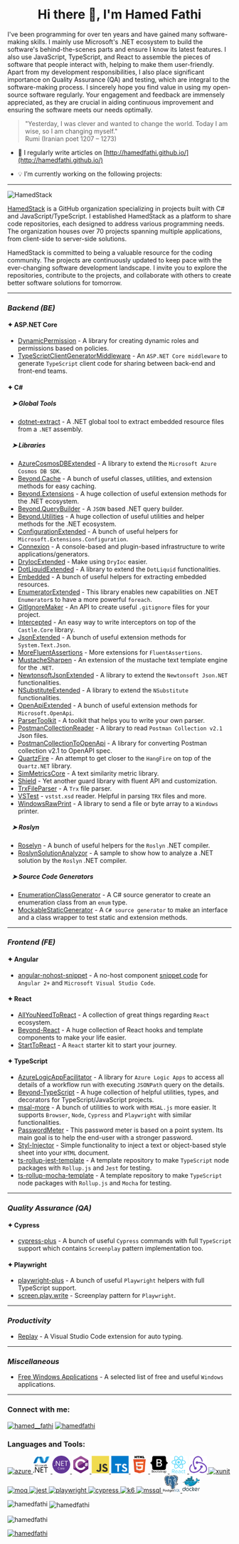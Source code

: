 
<h1 align="center">Hi there 👋, I'm Hamed Fathi</h1>

<p align="left">I've been programming for over ten years and have gained many software-making skills. I mainly use Microsoft's .NET ecosystem to build the software's behind-the-scenes parts and ensure I know its latest features. I also use JavaScript, TypeScript, and React to assemble the pieces of software that people interact with, helping to make them user-friendly. Apart from my development responsibilities, I also place significant importance on Quality Assurance (QA) and testing, which are integral to the software-making process. I sincerely hope you find value in using my open-source software regularly. Your engagement and feedback are immensely appreciated, as they are crucial in aiding continuous improvement and ensuring the software meets our needs optimally.</p>

> "Yesterday, I was clever and wanted to change the world. Today I am wise, so I am changing myself."<br/>Rumi (Iranian poet 1207 – 1273)

* 📝 I regularly write articles on [http://hamedfathi.github.io/](http://hamedfathi.github.io/)

* 💡 I’m currently working on the following projects: 

---

![HamedStack](https://github.com/HamedFathi/hamedfathi/assets/8418700/4ade28f4-6441-4d4e-adea-0a3f640cbef1)

[HamedStack](https://github.com/HamedStack) is a GitHub organization specializing in projects built with C# and JavaScript/TypeScript. I established HamedStack as a platform to share code repositories, each designed to address various programming needs. The organization houses over 70 projects spanning multiple applications, from client-side to server-side solutions.

HamedStack is committed to being a valuable resource for the coding community. The projects are continuously updated to keep pace with the ever-changing software development landscape. I invite you to explore the repositories, contribute to the projects, and collaborate with others to create better software solutions for tomorrow.

---
### _Backend (BE)_

#### ✦ ASP.NET Core

* [DynamicPermission](https://github.com/HamedFathi/DynamicPermission) - A library for creating dynamic roles and permissions based on policies.
* [TypeScriptClientGeneratorMiddleware](https://github.com/HamedFathi/TypeScriptClientGeneratorMiddleware) - An `ASP.NET Core middleware` to generate `TypeScript` client code for sharing between back-end and front-end teams.

#### ✦ C#

##### &nbsp;&nbsp; ➤ Global Tools

* [dotnet-extract](https://github.com/HamedFathi/dotnet-extract) - A .NET global tool to extract embedded resource files from a `.NET` assembly.

##### &nbsp;&nbsp; ➤ Libraries

* [AzureCosmosDBExtended](https://github.com/HamedFathi/AzureCosmosDBExtended) - A library to extend the `Microsoft Azure Cosmos DB SDK`.
* [Beyond.Cache](https://github.com/HamedFathi/Beyond.Cache) - A bunch of useful classes, utilities, and extension methods for easy caching.
* [Beyond.Extensions](https://github.com/HamedFathi/Beyond.Extensions) - A huge collection of useful extension methods for the .NET ecosystem.
* [Beyond.QueryBuilder](https://github.com/HamedFathi/Beyond.QueryBuilder) - A `JSON` based .NET query builder.
* [Beyond.Utilities](https://github.com/HamedFathi/Beyond.Utilities) - A huge collection of useful utilities and helper methods for the .NET ecosystem.
* [ConfigurationExtended](https://github.com/HamedFathi/ConfigurationExtended) - A bunch of useful helpers for `Microsoft.Extensions.Configuration`.
* [Connexion](https://github.com/HamedFathi/Connexion) - A console-based and plugin-based infrastructure to write applications/generators.
* [DryIocExtended](https://github.com/HamedFathi/DryIocExtended) - Make using `DryIoc` easier.
* [DotLiquidExtended](https://github.com/HamedFathi/DotLiquidExtended) - A library to extend the `DotLiquid` functionalities.
* [Embedded](https://github.com/HamedFathi/Embedded) - A bunch of useful helpers for extracting embedded resources.
* [EnumeratorExtended](https://github.com/HamedFathi/EnumeratorExtended) - This library enables new capabilities on .NET `Enumerator`s to have a more powerful `foreach`.
* [GitIgnoreMaker](https://github.com/HamedFathi/GitIgnoreMaker) - An API to create useful `.gitignore` files for your project.
* [Intercepted](https://github.com/HamedFathi/Intercepted) - An easy way to write interceptors on top of the `Castle.Core` library.
* [JsonExtended](https://github.com/HamedFathi/JsonExtended) - A bunch of useful extension methods for `System.Text.Json`.
* [MoreFluentAssertions](https://github.com/HamedFathi/MoreFluentAssertions) - More extensions for `FluentAssertions`.
* [MustacheSharpen](https://github.com/HamedFathi/MustacheSharpen) - An extension of the mustache text template engine for the `.NET`.
* [NewtonsoftJsonExtended](https://github.com/HamedFathi/NewtonsoftJsonExtended) - A library to extend the `Newtonsoft Json.NET` functionalities.
* [NSubstituteExtended](https://github.com/HamedFathi/NSubstituteExtended) - A library to extend the `NSubstitute` functionalities.
* [OpenApiExtended](https://github.com/HamedFathi/OpenApiExtended) - A bunch of useful extension methods for `Microsoft.OpenApi`.
* [ParserToolkit](https://github.com/HamedFathi/ParserToolkit) - A toolkit that helps you to write your own parser.
* [PostmanCollectionReader](https://github.com/HamedFathi/PostmanCollectionReader) - A library to read `Postman Collection v2.1` Json files.
* [PostmanCollectionToOpenApi](https://github.com/HamedFathi/PostmanCollectionToOpenApi) - A library for converting Postman collection v2.1 to OpenAPI spec.
* [QuartzFire](https://github.com/HamedFathi/QuartzFire) - An attempt to get closer to the `HangFire` on top of the `Quartz.NET` library.
* [SimMetricsCore](https://github.com/HamedFathi/SimMetricsCore) - A text similarity metric library.
* [Shield](https://github.com/HamedFathi/Shield) - Yet another guard library with fluent API and customization.
* [TrxFileParser](https://github.com/HamedFathi/TrxFileParser) - A `Trx` file parser.
* [VSTest](https://github.com/HamedFathi/VSTest) - `vstst.xsd` reader. Helpful in parsing `TRX` files and more.
* [WindowsRawPrint](https://github.com/HamedFathi/WindowsRawPrint) - A library to send a file or byte array to a `Windows` printer.

##### &nbsp;&nbsp; ➤ Roslyn

* [Roselyn](https://github.com/HamedFathi/Roselyn) - A bunch of useful helpers for the `Roslyn` .NET compiler.
* [RoslynSolutionAnalyzor](https://github.com/HamedFathi/RoslynSolutionAnalyzor) - A sample to show how to analyze a .NET solution by the `Roslyn` .NET compiler.

##### &nbsp;&nbsp; ➤ Source Code Generators

* [EnumerationClassGenerator](https://github.com/HamedFathi/EnumerationClassGenerator) - A C# source generator to create an enumeration class from an `enum` type.
* [MockableStaticGenerator](https://github.com/HamedFathi/MockableStaticGenerator) - A `C# source generator` to make an interface and a class wrapper to test static and extension methods.

---
### _Frontend (FE)_

#### ✦ Angular

* [angular-nohost-snippet](https://github.com/HamedFathi/angular-nohost-vscode-snippet) - A no-host component [snippet code](https://marketplace.visualstudio.com/items?itemName=hamedfathi.angular-nohost) for `Angular 2+` and `Microsoft Visual Studio Code`.

#### ✦ React

* [AllYouNeedToReact](https://github.com/HamedFathi/AllYouNeedToReact) - A collection of great things regarding `React` ecosystem.
* [Beyond-React](https://github.com/HamedFathi/Beyond-React) - A huge collection of React hooks and template components to make your life easier.
* [StartToReact](https://github.com/HamedFathi/StartToReact) - A `React` starter kit to start your journey.

#### ✦ TypeScript

* [AzureLogicAppFacilitator](https://github.com/HamedFathi/AzureLogicAppFacilitator) - A library for `Azure Logic Apps` to access all details of a workflow run with executing `JSONPath` query on the details.
* [Beyond-TypeScript](https://github.com/HamedFathi/Beyond-TypeScript) - A huge collection of helpful utilities, types, and decorators for TypeScript/JavaScript projects.
* [msal-more](https://github.com/HamedFathi/msal-more) - A bunch of utilities to work with `MSAL.js` more easier. It supports `Browser`, `Node`, `Cypress` and `Playwright` with similar functionalities.
* [PasswordMeter](https://github.com/HamedFathi/PasswordMeter) - This password meter is based on a point system. Its main goal is to help the end-user with a stronger password.
* [Styl-Injector](https://github.com/HamedFathi/Styl-Injector) - Simple functionality to inject a text or object-based style sheet into your `HTML` document.
* [ts-rollup-jest-template](https://github.com/HamedFathi/ts-rollup-jest-template) - A template repository to make `TypeScript` node packages with `Rollup.js` and `Jest` for testing.
* [ts-rollup-mocha-template](https://github.com/HamedFathi/ts-rollup-mocha-template) - A template repository to make `TypeScript` node packages with `Rollup.js` and `Mocha` for testing.

---
### _Quality Assurance (QA)_

#### ✦ Cypress

* [cypress-plus](https://github.com/HamedFathi/cypress-plus) - A bunch of useful `Cypress` commands with full `TypeScript` support which contains `Screenplay` pattern implementation too.


#### ✦ Playwright

* [playwright-plus](https://github.com/HamedFathi/playwright-plus) - A bunch of useful `Playwright` helpers with full TypeScript support.
* [screen.play.write](https://github.com/HamedFathi/screen.play.write) - Screenplay pattern for `Playwright`.

---
### _Productivity_

* [Replay](https://github.com/HamedFathi/Replay) - A Visual Studio Code extension for auto typing.

---
### _Miscellaneous_

* [Free Windows Applications](https://github.com/HamedFathi/FreeWindowsApplications) - A selected list of free and useful `Windows` applications.

---
<h3 align="left">Connect with me:</h3>
<p align="left">
<a href="https://twitter.com/hamed__fathi" target="blank"><img align="center" src="https://raw.githubusercontent.com/rahuldkjain/github-profile-readme-generator/master/src/images/icons/Social/twitter.svg" alt="hamed__fathi" height="30" width="40" /></a>
<a href="https://linkedin.com/in/hamedfathi" target="blank"><img align="center" src="https://raw.githubusercontent.com/rahuldkjain/github-profile-readme-generator/master/src/images/icons/Social/linked-in-alt.svg" alt="hamedfathi" height="30" width="40" /></a>
</p>

<h3 align="left">Languages and Tools:</h3>
<p align="left"> <a href="https://azure.microsoft.com/" target="_blank"> <img src="https://github-production-user-asset-6210df.s3.amazonaws.com/8418700/251138647-7ac953f8-86c3-465b-b2d2-d8f8904d9a38.png" alt="azure" width="40" height="40"/> </a><a href="https://dotnet.microsoft.com/" target="_blank"> <img src="https://raw.githubusercontent.com/devicons/devicon/master/icons/dot-net/dot-net-original-wordmark.svg" alt="dotnet" width="40" height="40"/> </a><a href="https://dotnet.microsoft.com/" target="_blank"> <img src="https://raw.githubusercontent.com/devicons/devicon/master/icons/dotnetcore/dotnetcore-original.svg" alt="dotnet" width="40" height="40"/> </a><a href="https://learn.microsoft.com/en-us/dotnet/csharp/" target="_blank"> <img src="https://raw.githubusercontent.com/devicons/devicon/master/icons/csharp/csharp-original.svg" alt="csharp" width="40" height="40"/> </a><a href="https://developer.mozilla.org/en-US/docs/Web/JavaScript" target="_blank"> <img src="https://raw.githubusercontent.com/devicons/devicon/master/icons/javascript/javascript-original.svg" alt="javascript" width="40" height="40"/> </a><a href="https://www.typescriptlang.org/" target="_blank"> <img src="https://raw.githubusercontent.com/devicons/devicon/master/icons/typescript/typescript-original.svg" alt="typescript" width="40" height="40"/> </a> <a href="https://www.w3.org/html/" target="_blank"> <img src="https://raw.githubusercontent.com/devicons/devicon/master/icons/html5/html5-original-wordmark.svg" alt="html5" width="40" height="40"/> </a></a> <a href="https://getbootstrap.com" target="_blank"> <img src="https://raw.githubusercontent.com/devicons/devicon/master/icons/bootstrap/bootstrap-plain-wordmark.svg" alt="bootstrap" width="40" height="40"/> </a><a href="https://react.dev/" target="_blank"> <img src="https://raw.githubusercontent.com/devicons/devicon/master/icons/react/react-original-wordmark.svg" alt="docker" width="40" height="40"/> </a><a href="https://redux.js.org/" target="_blank"> <img src="https://raw.githubusercontent.com/devicons/devicon/master/icons/redux/redux-original.svg" alt="docker" width="40" height="40"/> </a><a href="https://xunit.net/" target="_blank"> <img src="https://github-production-user-asset-6210df.s3.amazonaws.com/8418700/256739136-edfc3d6a-94d8-4328-9f66-a35a220f1a3a.png" alt="xunit" width="40" height="40"/> </a><a href="https://github.com/moq/moq" target="_blank"> <img src="https://github-production-user-asset-6210df.s3.amazonaws.com/8418700/251135440-fabcc1d9-46fa-4cde-b78e-35209e13eec5.png" alt="moq" width="40" height="40"/> </a><a href="https://jestjs.io" target="_blank"> <img src="https://www.vectorlogo.zone/logos/jestjsio/jestjsio-icon.svg" alt="jest" width="40" height="40"/> </a><a href="https://playwright.dev/" target="_blank"> <img src="https://github-production-user-asset-6210df.s3.amazonaws.com/8418700/251133918-823485a0-ab04-4407-aa5d-066dfe8cab77.png" alt="playwright" width="40" height="40"/> </a><a href="https://www.cypress.io" target="_blank"> <img src="https://raw.githubusercontent.com/simple-icons/simple-icons/6e46ec1fc23b60c8fd0d2f2ff46db82e16dbd75f/icons/cypress.svg" alt="cypress" width="40" height="40"/> </a><a href="https://k6.io/" target="_blank"> <img src="https://github-production-user-asset-6210df.s3.amazonaws.com/8418700/256740454-380184b6-c2d3-4acd-ada5-ee3d2fda7420.png" alt="k6" width="40" height="40"/> </a><a href="https://www.microsoft.com/en-us/sql-server" target="_blank"> <img src="https://www.svgrepo.com/show/303229/microsoft-sql-server-logo.svg" alt="mssql" width="40" height="40"/> </a><a href="https://www.postgresql.org" target="_blank"> <img src="https://raw.githubusercontent.com/devicons/devicon/master/icons/postgresql/postgresql-original-wordmark.svg" alt="postgresql" width="40" height="40"/></a><a href="https://www.docker.com/" target="_blank"> <img src="https://raw.githubusercontent.com/devicons/devicon/master/icons/docker/docker-original-wordmark.svg" alt="docker" width="40" height="40"/> </a></p>

<p><img align="left" src="https://github-readme-stats.vercel.app/api/top-langs?username=hamedfathi&show_icons=true&locale=en&layout=compact" alt="hamedfathi" /></p>

<p>&nbsp;<img align="center" src="https://github-readme-stats.vercel.app/api?username=hamedfathi&show_icons=true&locale=en" alt="hamedfathi" /></p>

<p><img align="center" src="https://github-readme-streak-stats.herokuapp.com/?user=hamedfathi&" alt="hamedfathi" /></p>

<p align="left"> <a href="https://github.com/ryo-ma/github-profile-trophy"><img src="https://github-profile-trophy.vercel.app/?username=hamedfathi" alt="hamedfathi" /></a> </p>
